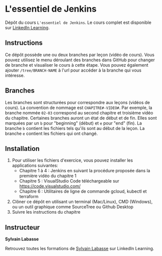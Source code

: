 # L'essentiel de Jenkins
Dépôt du cours `L'essentiel de Jenkins`. Le cours complet est disponible sur [LinkedIn Learning][lil-course-url].

## Instructions
Ce dépôt possède une ou deux branches par leçon (vidéo de cours). Vous pouvez utilisez le menu déroulant des branches dans GitHub pour changer de branche
et visualiser le cours à cette étape. Vous pouvez également ajouter `/tree/BRANCH-NAME` à l'url pour accéder à la branche qui vous intéresse.

## Branches
Les branches sont structurées pour correspondre aux leçons (vidéos de cours). La convention de nommage est `CHAPITRE#-VIDEO#`. Par exemple, la branche nommée `02-03` correspond au second chapitre et troisième vidéo du chapitre. 
Certaines branches auront un état de début et de fin. Elles sont marquées par un `b` pour "beginning" (début) et `e` pour "end" (fin). La branche `b` contient les fichiers tels qu'ils sont au début de la leçon. La branche `e` contient les fichiers qui ont changé.

## Installation
1. Pour utiliser les fichiers d'exercice, vous pouvez installer les applications suivantes:
	- Chapitre 1 à 4 : Jenkins en suivant la procédure proposée dans la première vidéo du chapitre 1
	- Chapitre 5 : VisualStudio Code téléchargeable sur https://code.visualstudio.com/ 
	- Chapitre 6 : Utilitaires de ligne de commande gcloud, kubectl et terraform 
2. Clôner ce dépôt en utilisant un terminal (Mac/Linux), CMD (Windows), ou un outil graphique comme SourceTree ou Github Desktop
3. Suivre les instructions du chapitre

## Instructeur

**Sylvain Labasse** 

 Retrouvez toutes les formations de [Sylvain Labasse](https://www.linkedin.com/learning/instructors/sylvain-labasse) sur LinkedIn Learning.

[0]: https://www.linkedin.com/learning/l-essentiel-de-jenkins

[lil-course-url]: https://www.linkedin.com/learning/l-essentiel-de-jenkins

